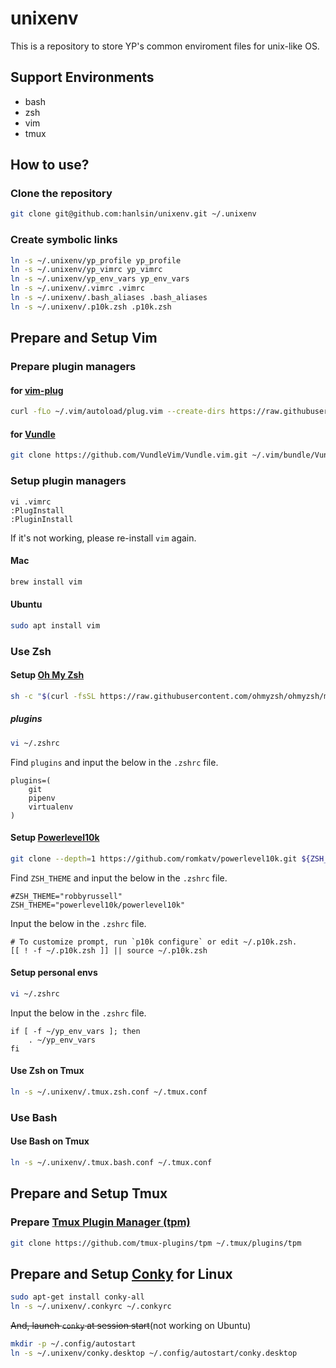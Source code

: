 # unixenv

This is a repository to store YP's common enviroment files for unix-like OS.

## Support Environments

* bash
* zsh
* vim
* tmux

## How to use?

### Clone the repository

```bash
git clone git@github.com:hanlsin/unixenv.git ~/.unixenv
```

### Create symbolic links

```bash
ln -s ~/.unixenv/yp_profile yp_profile
ln -s ~/.unixenv/yp_vimrc yp_vimrc
ln -s ~/.unixenv/yp_env_vars yp_env_vars
ln -s ~/.unixenv/.vimrc .vimrc
ln -s ~/.unixenv/.bash_aliases .bash_aliases
ln -s ~/.unixenv/.p10k.zsh .p10k.zsh
```

## Prepare and Setup Vim

### Prepare plugin managers

#### for [vim-plug](https://github.com/junegunn/vim-plug)

```bash
curl -fLo ~/.vim/autoload/plug.vim --create-dirs https://raw.githubusercontent.com/junegunn/vim-plug/master/plug.vim
```

#### for [Vundle](https://github.com/VundleVim/Vundle.vim)

```bash
git clone https://github.com/VundleVim/Vundle.vim.git ~/.vim/bundle/Vundle.vim
```

### Setup plugin managers

```
vi .vimrc
:PlugInstall
:PluginInstall
```

If it's not working, please re-install `vim` again.

#### Mac

```bash
brew install vim
```

#### Ubuntu

```bash
sudo apt install vim
```

### Use Zsh

#### Setup [Oh My Zsh](https://github.com/ohmyzsh/ohmyzsh)

```bash
sh -c "$(curl -fsSL https://raw.githubusercontent.com/ohmyzsh/ohmyzsh/master/tools/install.sh)"
```

##### plugins

```bash
vi ~/.zshrc
```

Find `plugins` and input the below in the `.zshrc` file.

```
plugins=(
    git
    pipenv
    virtualenv
)
```

#### Setup [Powerlevel10k](https://github.com/romkatv/powerlevel10k)

```bash
git clone --depth=1 https://github.com/romkatv/powerlevel10k.git ${ZSH_CUSTOM:-~/.oh-my-zsh/custom}/themes/powerlevel10k
```

Find `ZSH_THEME` and input the below in the `.zshrc` file.

```
#ZSH_THEME="robbyrussell"
ZSH_THEME="powerlevel10k/powerlevel10k"
```

Input the below in the `.zshrc` file.

```
# To customize prompt, run `p10k configure` or edit ~/.p10k.zsh.
[[ ! -f ~/.p10k.zsh ]] || source ~/.p10k.zsh
```

#### Setup personal envs

```bash
vi ~/.zshrc
```

Input the below in the `.zshrc` file.

```
if [ -f ~/yp_env_vars ]; then
    . ~/yp_env_vars
fi
```

#### Use Zsh on Tmux

```bash
ln -s ~/.unixenv/.tmux.zsh.conf ~/.tmux.conf
```

### Use Bash

#### Use Bash on Tmux

```bash
ln -s ~/.unixenv/.tmux.bash.conf ~/.tmux.conf
```

## Prepare and Setup Tmux

### Prepare [Tmux Plugin Manager (tpm)](https://github.com/tmux-plugins/tpm)

```bash
git clone https://github.com/tmux-plugins/tpm ~/.tmux/plugins/tpm
```

## Prepare and Setup [Conky](https://github.com/brndnmtthws/conky) for Linux

```bash
sudo apt-get install conky-all
ln -s ~/.unixenv/.conkyrc ~/.conkyrc
```

~~And, launch `conky` at session start~~(not working on Ubuntu)

```bash
mkdir -p ~/.config/autostart
ln -s ~/.unixenv/conky.desktop ~/.config/autostart/conky.desktop
```

